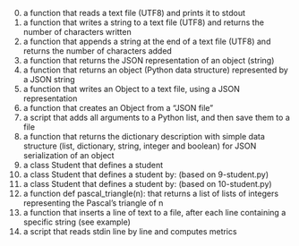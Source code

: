 0. a function that reads a text file (UTF8) and prints it to stdout
1. a function that writes a string to a text file (UTF8) and returns the number of characters written
2. a function that appends a string at the end of a text file (UTF8) and returns the number of characters added
3. a function that returns the JSON representation of an object (string)
4. a function that returns an object (Python data structure) represented by a JSON string
5. a function that writes an Object to a text file, using a JSON representation
6. a function that creates an Object from a “JSON file”
7. a script that adds all arguments to a Python list, and then save them to a file
8. a function that returns the dictionary description with simple data structure (list, dictionary, string, integer and boolean) for JSON serialization of an object
9. a class Student that defines a student
10. a class Student that defines a student by: (based on 9-student.py)
11. a class Student that defines a student by: (based on 10-student.py)
12.  a function def pascal_triangle(n): that returns a list of lists of integers representing the Pascal’s triangle of n
13. a function that inserts a line of text to a file, after each line containing a specific string (see example)
14.  a script that reads stdin line by line and computes metrics
